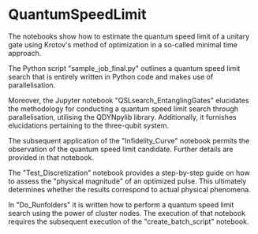 # QuantumSpeedLimit
The notebooks show how to estimate the quantum speed limit of a unitary gate using Krotov's method of optimization in a so-called minimal time approach.


The Python script "sample_job_final.py" outlines a quantum speed limit search that is entirely written in Python code and makes use of parallelisation.

Moreover, the Jupyter notebook "QSLsearch_EntanglingGates" elucidates the methodology for conducting a quantum speed limit search through parallelisation, utilising the QDYNpylib library. Additionally, it furnishes elucidations pertaining to the three-qubit system.

The subsequent application of the "Infidelity_Curve" notebook permits the observation of the quantum speed limit candidate. Further details are provided in that notebook.

The "Test_Discretization" notebook provides a step-by-step guide on how to assess the "physical magnitude" of an optimized pulse. This ultimately determines whether the results correspond to actual physical phenomena.


In "Do_Runfolders" it is written how to perform a quantum speed limit search using the power of cluster nodes. The execution of that notebook requires the subsequent execution of the "create_batch_script" notebook.


